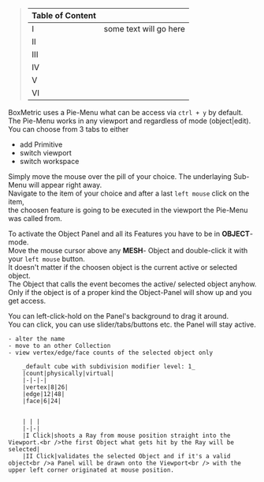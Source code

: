 >|Table of Content | |
>|-|-|
>|I|some text will go here|
>|II||
>|III||
>|IV||
>|V||
>|VI||



BoxMetric uses a Pie-Menu what can be access via `ctrl + y` by default.<br>
The Pie-Menu works in any viewport and regardless of mode (object|edit).<br>
You can choose from 3 tabs to either
+ add Primitive
+ switch viewport
+ switch workspace

Simply move the mouse over the pill of your choice. The underlaying Sub-Menu will appear right away.<br>
Navigate to the item of your choice and after a last `left mouse` click on the item,<br>
the choosen feature is going to be executed in the viewport the Pie-Menu was called from.

To activate the Object Panel and all its Features you have to be in **OBJECT**- mode.<br>
Move the mouse cursor above any **MESH**- Object and double-click it with your `left mouse` button.<br>It doesn't matter if the choosen object is the current active or selected object.<br>The Object that calls the event becomes the active/ selected object anyhow.<br>
Only if the object is of a proper kind the Object-Panel will show up and you get access.<br>

You can left-click-hold on the Panel's background to drag it around.<br>
You can click, you can use slider/tabs/buttons etc. the Panel will stay active.<br>


    - alter the name
    - move to an other Collection
    - view vertex/edge/face counts of the selected object only

        _default cube with subdivision modifier level: 1_ 
        |count|physically|virtual|
        |-|-|-|
        |vertex|8|26|
        |edge|12|48|
        |face|6|24|


        | | |
        |-|-|
        |I Click|shoots a Ray from mouse position straight into the Viewport.<br />the first Object what gets hit by the Ray will be selected|
        |II Click|validates the selected Object and if it's a valid object<br />a Panel will be drawn onto the Viewport<br /> with the upper left corner originated at mouse position.